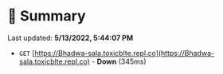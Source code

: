 # 📖 Summary
Last updated: **5/13/2022, 5:44:07 PM**

- `GET` [https://Bhadwa-sala.toxicblte.repl.co](https://Bhadwa-sala.toxicblte.repl.co) - **Down** (345ms)
